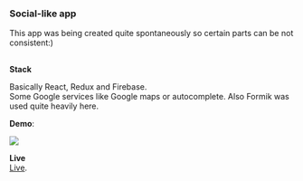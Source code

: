 ### Social-like app

This app was being created quite spontaneously so certain parts can be not consistent:)

##

**Stack**

Basically React, Redux and Firebase.  
Some Google services like Google maps or autocomplete.
Also Formik was used quite heavily here.

**Demo**:

![](demo.gif)

**Live**  
[Live](https://socialapp-db2.firebaseapp.com/).
